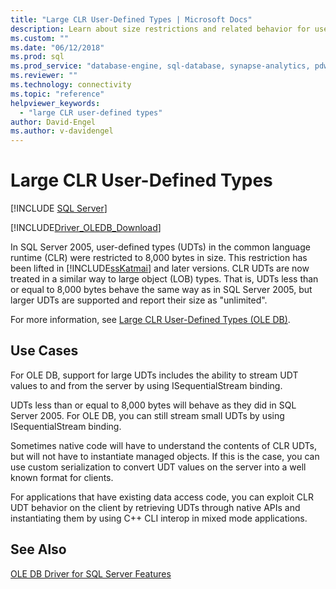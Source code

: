 ```yaml
---
title: "Large CLR User-Defined Types | Microsoft Docs"
description: Learn about size restrictions and related behavior for user-defined types in the common language runtime for different versions of SQL Server.
ms.custom: ""
ms.date: "06/12/2018"
ms.prod: sql
ms.prod_service: "database-engine, sql-database, synapse-analytics, pdw"
ms.reviewer: ""
ms.technology: connectivity
ms.topic: "reference"
helpviewer_keywords: 
  - "large CLR user-defined types"
author: David-Engel
ms.author: v-davidengel
---
```

# Large CLR User-Defined Types
[!INCLUDE [SQL Server](../../../includes/applies-to-version/sql-asdb-asdbmi-asa-pdw.md)]

[!INCLUDE[Driver_OLEDB_Download](../../../includes/driver_oledb_download.md)]

  In SQL Server 2005, user-defined types (UDTs) in the common language runtime (CLR) were restricted to 8,000 bytes in size. This restriction has been lifted in [!INCLUDE[ssKatmai](../../../includes/sskatmai-md.md)] and later versions. CLR UDTs are now treated in a similar way to large object (LOB) types. That is, UDTs less than or equal to 8,000 bytes behave the same way as in SQL Server 2005, but larger UDTs are supported and report their size as "unlimited".  
  
 For more information, see [Large CLR User-Defined Types &#40;OLE DB&#41;](../../oledb/ole-db/large-clr-user-defined-types-ole-db.md).  
  
## Use Cases   
  
 For OLE DB, support for large UDTs includes the ability to stream UDT values to and from the server by using ISequentialStream binding.  
  
 UDTs less than or equal to 8,000 bytes will behave as they did in SQL Server 2005. For OLE DB, you can still stream small UDTs by using ISequentialStream binding.  
  
 Sometimes native code will have to understand the contents of CLR UDTs, but will not have to instantiate managed objects. If this is the case, you can use custom serialization to convert UDT values on the server into a well known format for clients.  
  
 For applications that have existing data access code, you can exploit CLR UDT behavior on the client by retrieving UDTs through native APIs and instantiating them by using C++ CLI interop in mixed mode applications.  
  
## See Also  
 [OLE DB Driver for SQL Server Features](../../oledb/features/oledb-driver-for-sql-server-features.md)    
  
  
